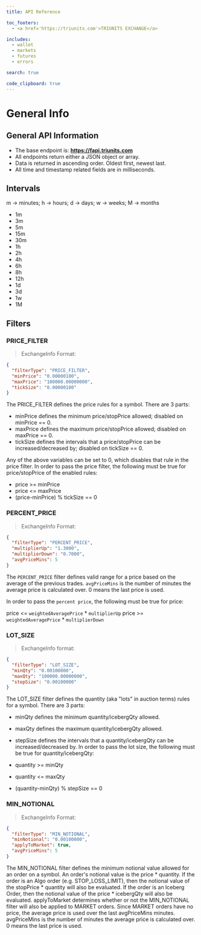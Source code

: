 ```yaml
---
title: API Reference

toc_footers:
  - <a href='https://triunits.com'>TRIUNITS EXCHANGE</a>

includes:
  - wallet
  - markets
  - futures
  - errors

search: true

code_clipboard: true
---
```


# General Info

## General API Information

- The base endpoint is: **https://fapi.triunits.com**
- All endpoints return either a JSON object or array.
- Data is returned in ascending order. Oldest first, newest last.
- All time and timestamp related fields are in milliseconds.

## Intervals

m -> minutes; h -> hours; d -> days; w -> weeks; M -> months

- 1m
- 3m
- 5m
- 15m
- 30m
- 1h
- 2h
- 4h
- 6h
- 8h
- 12h
- 1d
- 3d
- 1w
- 1M

## Filters

### PRICE_FILTER

> ExchangeInfo Format:

```json
{
  "filterType": "PRICE_FILTER",
  "minPrice": "0.00000100",
  "maxPrice": "100000.00000000",
  "tickSize": "0.00000100"
}
```

The PRICE_FILTER defines the price rules for a symbol. There are 3 parts:

- minPrice defines the minimum price/stopPrice allowed; disabled on minPrice == 0.
- maxPrice defines the maximum price/stopPrice allowed; disabled on maxPrice == 0.
- tickSize defines the intervals that a price/stopPrice can be increased/decreased by; disabled on tickSize == 0.

Any of the above variables can be set to 0, which disables that rule in the price filter. In order to pass the price filter, the following must be true for price/stopPrice of the enabled rules:

- price >= minPrice
- price <= maxPrice
- (price-minPrice) % tickSize == 0

### PERCENT_PRICE

> ExchangeInfo Format:

```json
{
  "filterType": "PERCENT_PRICE",
  "multiplierUp": "1.3000",
  "multiplierDown": "0.7000",
  "avgPriceMins": 5
}
```

The `PERCENT_PRICE` filter defines valid range for a price based on the average of the previous trades. `avgPriceMins` is the number of minutes the average price is calculated over. 0 means the last price is used.

In order to pass the `percent price`, the following must be true for price:

price <= `weightedAveragePrice` * `multiplierUp`
price >= `weightedAveragePrice` * `multiplierDown`

### LOT_SIZE

> ExchangeInfo format:

```json
{
  "filterType": "LOT_SIZE",
  "minQty": "0.00100000",
  "maxQty": "100000.00000000",
  "stepSize": "0.00100000"
}
```

The LOT_SIZE filter defines the quantity (aka "lots" in auction terms) rules for a symbol. There are 3 parts:

- minQty defines the minimum quantity/icebergQty allowed.
- maxQty defines the maximum quantity/icebergQty allowed.
- stepSize defines the intervals that a quantity/icebergQty can be increased/decreased by.
In order to pass the lot size, the following must be true for quantity/icebergQty:

- quantity >= minQty
- quantity <= maxQty
- (quantity-minQty) % stepSize == 0

### MIN_NOTIONAL

> ExchangeInfo Format:

```json
{
  "filterType": "MIN_NOTIONAL",
  "minNotional": "0.00100000",
  "applyToMarket": true,
  "avgPriceMins": 5
}
```

The MIN_NOTIONAL filter defines the minimum notional value allowed for an order on a symbol. An order's notional value is the price * quantity. If the order is an Algo order (e.g. STOP_LOSS_LIMIT), then the notional value of the stopPrice * quantity will also be evaluated. If the order is an Iceberg Order, then the notional value of the price * icebergQty will also be evaluated. applyToMarket determines whether or not the MIN_NOTIONAL filter will also be applied to MARKET orders. Since MARKET orders have no price, the average price is used over the last avgPriceMins minutes. avgPriceMins is the number of minutes the average price is calculated over. 0 means the last price is used.


